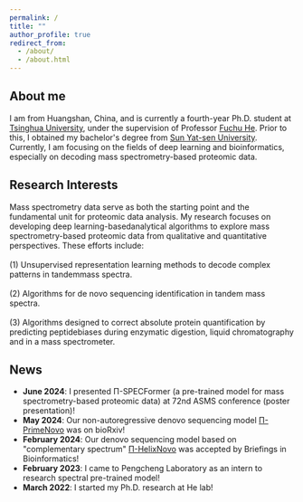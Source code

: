 ```yaml
---
permalink: /
title: ""
author_profile: true
redirect_from: 
  - /about/
  - /about.html
---
```

## About me
I am from Huangshan, China, and is currently a fourth-year Ph.D. student at [Tsinghua University](https://www.tsinghua.edu.cn/), under the supervision of Professor [Fuchu He](https://baike.baidu.com/item/%E8%B4%BA%E7%A6%8F%E5%88%9D/4313734). Prior to this, I obtained my bachelor's degree from [Sun Yat-sen University](https://www.sysu.edu.cn/). Currently, I am focusing on the fields of deep learning and bioinformatics, especially on decoding mass spectrometry-based proteomic data.  

## Research Interests 
Mass spectrometry data serve as both the starting point and the fundamental unit for proteomic data analysis. My research focuses on developing deep learning-basedanalytical    algorithms to explore mass spectrometry-based proteomic data from qualitative and quantitative perspectives. These efforts include:<br>  
(1) Unsupervised representation learning methods to decode complex patterns in tandemmass spectra.<br>  
(2) Algorithms for de novo sequencing identification in tandem mass spectra.<br>  
(3) Algorithms designed to correct absolute protein quantification by predicting peptidebiases during enzymatic digestion, liquid chromatography and in a mass spectrometer.

## News
- __June 2024__: I presented Π-SPECFormer (a pre-trained model for mass spectrometry-based proteomic data) at 72nd ASMS conference (poster presentation)!<br>
- __May 2024__: Our non-autoregressive denovo sequencing model [Π-PrimeNovo](https://www.biorxiv.org/content/10.1101/2024.05.17.594647v1) was on bioRxiv!<br>
- __February 2024__: Our denovo sequencing model based on "complementary spectrum" [Π-HelixNovo](https://academic.oup.com/bib/article/25/2/bbae021/7604886) was accepted by Briefings in Bioinformatics!<br>
- __February 2023__: I came to Pengcheng Laboratory as an intern to research spectral pre-trained model!<br>
- __March 2022__: I started my Ph.D. research at He lab!<br>
